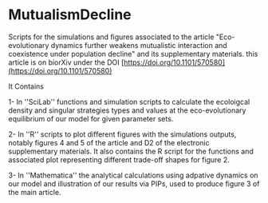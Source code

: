 # MutualismDecline
Scripts for the simulations and figures associated to the article "Eco-evolutionary dynamics further weakens mutualistic interaction and coexistence under population decline" and its supplementary materials. this article is on biorXiv under the DOI [https://doi.org/10.1101/570580](https://doi.org/10.1101/570580)

It Contains

1- In ''SciLab'' functions and simulation scripts to calculate the ecoloigcal density and singular strategies types and values at the eco-evolutionary equilibrium of our model for given parameter sets.

2- In ''R'' scripts to plot different figures with the simulations outputs, notably figures 4 and 5 of the article and D2 of the electronic supplementary materials. It also contains the R script for the functions and associated plot representing different trade-off shapes for figure 2.

3- In ''Mathematica'' the analytical calculations using adpative dynamics on our model and illustration of our results via PIPs, used to produce figure 3 of the main article.



